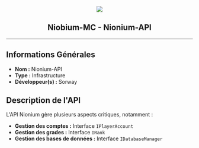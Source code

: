 <div align="center">
  <img src="https://media.discordapp.net/attachments/1126983627700457533/1252599705179783168/logo-2.png?ex=667376a1&is=66722521&hm=c1f20c90bf74e6269c4aeb266936fd8241763b54f7eee158e876c310fe954cd1&=&format=webp&quality=lossless"/>

  ## Niobium-MC - Nionium-API
</div>

---

## Informations Générales

- **Nom :** Nionium-API
- **Type :** Infrastructure
- **Développeur(s) :** Sorway

## Description de l'API

L'API Nionium gère plusieurs aspects critiques, notamment :

- **Gestion des comptes :** Interface `IPlayerAccount`
- **Gestion des grades :** Interface `IRank`
- **Gestion des bases de données :** Interface `IDatabaseManager`
